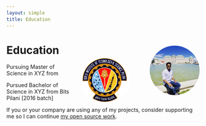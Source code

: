 ```yaml
---
layout: simple
title: Education
---
```


<style>
.hero-body .column {
	margin-bottom: 180px;
}

.hero-body .tagline {
	font-size: 18px;
	margin-top: 5px;
}
#self-photo1 {
	margin-top: 30px;
	margin-left: 50px;
	border-radius: 50%;
	width: 130px;
}
#self-photo {
	margin-top: 60px;
	margin-left: 30px;
	border-radius: 50%;
	width: 130px;
}
</style>
<img id="self-photo1" src="/ishan.jpg" align="right">
<img id="self-photo" src="/bits_logo.jpg" align="right">

# Education 

<p class="tagline"> Pursuing Master of Science in XYZ from  </a></p>

<p class="tagline"> Pursued Bachelor of Science in XYZ from  Bits Pilani [2016 batch]  </a></p>

If you or your company are using any of my projects, consider supporting me so I can continue [my open source work](https://github.com/sindresorhus).

